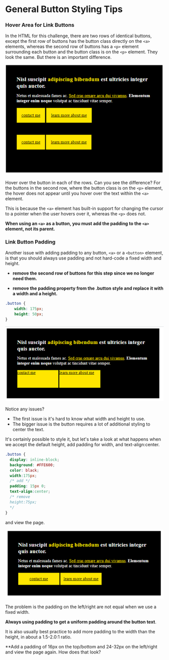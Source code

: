 # General Button Styling Tips

### Hover Area for Link Buttons

In the HTML for this challenge, there are two rows of identical buttons, except the first row of buttons has the button class directly on the `<a>` elements, whereas the second row of buttons has a `<p>` element surrounding each button and the button class is on the `<p>` element. They look the same. But there is an important difference. 

![](https://raw.githubusercontent.com/hoc-labs/images/main/rdb-styling-buttons-img5.png)


Hover over the button in each of the rows. Can you see the difference? For the buttons in the second row, where the button class is on the `<p>` element, the hover does not appear until you hover over the text within the `<a>` element.

This is because the `<a>` element has built-in support for changing the cursor to a pointer when the user hovers over it, whereas the `<p>` does not.

**When using an `<a>` as a button, you must add the padding to the `<a>` element, not its parent.**

### Link Button Padding

Another issue with adding padding to any button, `<a>` or a `<button>` element, is that you should always use padding and not hard-code a fixed width and height.

* **remove the second row of buttons for this step since we no longer need them.**

* **remove the padding property from the .button style and replace it with a width and a height.**

```css
.button {
    width: 175px;
    height: 50px;
}
```

![](https://raw.githubusercontent.com/hoc-labs/images/main/rdb-styling-buttons-img6.png)

Notice any issues? 

* The first issue is it's hard to know what width and height to use.
* The bigger issue is the button requires a lot of additional styling to center the text.

It's certainly possible to style it, but let's take a look at what happens when we accept the default height, add padding for width, and text-align:center.

```css
.button {
  display: inline-block;
  background: #FFE600;
  color: black;
  width:175px;
  /* add */
  padding: 15px 0;
  text-align:center;
  /* remove
  height:75px; 
  */
}
```

and view the page.

![](https://raw.githubusercontent.com/hoc-labs/images/main/rdb-styling-buttons-img7.png)

The problem is the padding on the left/right are not equal when we use a fixed width.

**Always using padding to get a uniform padding around the button text**.

It is also usually best practice to add more padding to the width than the height, in about a 1.5-2.0:1 ratio.

**Add a padding of 16px on the top/bottom and 24-32px on the left/right and view the page again. How does that look?











